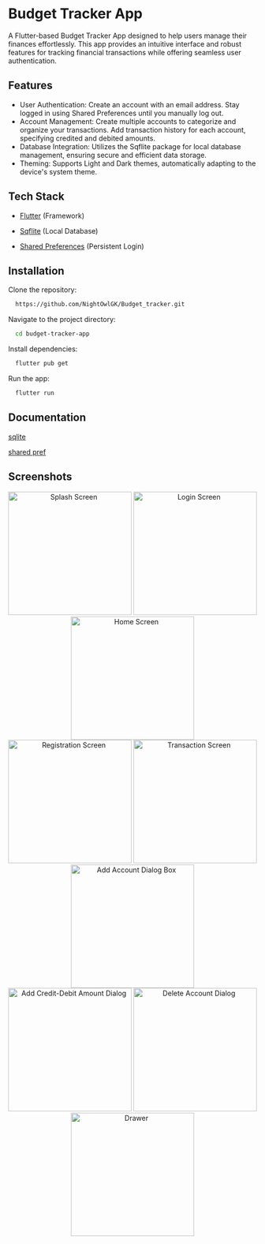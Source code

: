 
# Budget Tracker App

A Flutter-based Budget Tracker App designed to help users manage their finances effortlessly. This app provides an intuitive interface and robust features for tracking financial transactions while offering seamless user authentication.




## Features

- User Authentication: 
  Create an account with an email address.
  Stay logged in using Shared Preferences until you manually log out.
- Account Management:
  Create multiple accounts to categorize and organize your transactions.
  Add transaction history for each account, specifying credited and debited amounts.
- Database Integration:
  Utilizes the Sqflite package for local database management, ensuring secure and efficient data storage.
- Theming:
  Supports Light and Dark themes, automatically adapting to the device's system theme.


## **Tech Stack**

- [Flutter](https://flutter.dev/) (Framework)
  
- [Sqflite](https://pub.dev/packages/sqflite) (Local Database)
  
- [Shared Preferences](https://pub.dev/packages/shared_preferences) (Persistent Login)  



## Installation

Clone the repository:

```bash
  https://github.com/NightOwlGK/Budget_tracker.git
```

Navigate to the project directory:

```bash
  cd budget-tracker-app  
```

Install dependencies:

```bash
  flutter pub get   
```

Run the app:

```bash
  flutter run     
```
## Documentation

[sqlite](https://docs.flutter.dev/cookbook/persistence/sqlite)

[shared pref](https://docs.flutter.dev/cookbook/persistence/key-value)

## Screenshots

<div align="center">
  <img src="https://github.com/user-attachments/assets/d592ae94-4586-4d10-9f5d-8452b8666bca" alt="Splash Screen" width="250"/>
  <img src="https://github.com/user-attachments/assets/2151f7e6-38f3-41cb-a09b-b71cc4f461f9" alt="Login Screen" width="250"/>
  <img src="https://github.com/user-attachments/assets/d098554b-ea45-46e6-a38f-2cf170bd41e5" alt="Home Screen" width="250"/>
</div>

<div align="center">
  <img src="https://github.com/user-attachments/assets/dc3a7d42-53a1-41b8-aa19-f1ed0ea993ee" alt="Registration Screen" width="250"/>
  <img src="https://github.com/user-attachments/assets/89c0355f-5a0a-4ec7-be15-36a54108bd1c" alt="Transaction Screen" width="250"/>
  <img src="https://github.com/user-attachments/assets/0447b916-b493-4c36-ad52-191282cb0cf2" alt="Add Account Dialog Box" width="250"/>
</div>

<div align="center">
  <img src="https://github.com/user-attachments/assets/18ef91f0-0c2a-4c0b-a61f-a62b168fa30e" alt="Add Credit-Debit Amount Dialog" width="250"/>
  <img src="https://github.com/user-attachments/assets/9ccb358b-591b-4778-abd2-fb49ba8e512d" alt="Delete Account Dialog" width="250"/>
  <img src="https://github.com/user-attachments/assets/159ce87d-cbe0-4a57-b34e-6d4165dba0d2" alt="Drawer" width="250"/>
</div>

